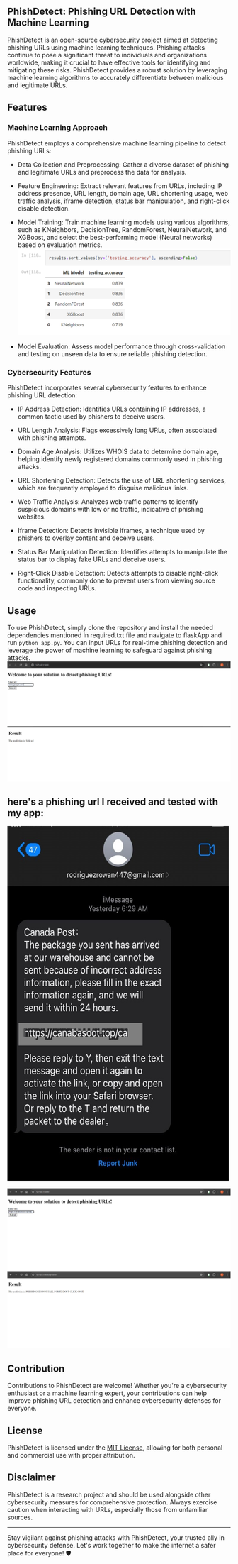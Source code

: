 <h2>PhishDetect: Phishing URL Detection with Machine Learning</h2>

PhishDetect is an open-source cybersecurity project aimed at detecting phishing URLs using machine learning techniques. Phishing attacks continue to pose a significant threat to individuals and organizations worldwide, making it crucial to have effective tools for identifying and mitigating these risks. PhishDetect provides a robust solution by leveraging machine learning algorithms to accurately differentiate between malicious and legitimate URLs.

<h2>Features</h2>

<h3>Machine Learning Approach</h3>

PhishDetect employs a comprehensive machine learning pipeline to detect phishing URLs:

- Data Collection and Preprocessing: Gather a diverse dataset of phishing and legitimate URLs and preprocess the data for analysis.
  
- Feature Engineering: Extract relevant features from URLs, including IP address presence, URL length, domain age, URL shortening usage, web traffic analysis, iframe detection, status bar manipulation, and right-click disable detection.

- Model Training: Train machine learning models using various algorithms, such as KNeighbors, DecisionTree, RandomForest, NeuralNetwork, and XGBoost, and select the best-performing model (Neural networks) based on evaluation metrics.
![Alt Text](images/models.png)


- Model Evaluation: Assess model performance through cross-validation and testing on unseen data to ensure reliable phishing detection.

<h3>Cybersecurity Features</h3>

PhishDetect incorporates several cybersecurity features to enhance phishing URL detection:

- IP Address Detection: Identifies URLs containing IP addresses, a common tactic used by phishers to deceive users.

- URL Length Analysis: Flags excessively long URLs, often associated with phishing attempts.

- Domain Age Analysis: Utilizes WHOIS data to determine domain age, helping identify newly registered domains commonly used in phishing attacks.

- URL Shortening Detection: Detects the use of URL shortening services, which are frequently employed to disguise malicious links.

- Web Traffic Analysis: Analyzes web traffic patterns to identify suspicious domains with low or no traffic, indicative of phishing websites.

- Iframe Detection: Detects invisible iframes, a technique used by phishers to overlay content and deceive users.

- Status Bar Manipulation Detection: Identifies attempts to manipulate the status bar to display fake URLs and deceive users.

- Right-Click Disable Detection: Detects attempts to disable right-click functionality, commonly done to prevent users from viewing source code and inspecting URLs.

<h2>Usage</h2>

To use PhishDetect, simply clone the repository and install the needed dependencies mentioned in required.txt file and navigate to flaskApp and run `python app.py`. You can input URLs for real-time phishing detection and leverage the power of machine learning to safeguard against phishing attacks.
![Alt Text](images/safe_url_entered.png)
![Alt Text](images/safe_url_result.png)

<h2>here's a phishing url I received and tested with my app: </h2>
<img src="images/phishing_message.jpg" alt="Alt Text" width="500" height="800">

![Alt Text](images/phishing_url_entered.png)
![Alt Text](images/phishing_url_result.png)

<h2>Contribution</h2>

Contributions to PhishDetect are welcome! Whether you're a cybersecurity enthusiast or a machine learning expert, your contributions can help improve phishing URL detection and enhance cybersecurity defenses for everyone.

<h2>License</h2>

PhishDetect is licensed under the [MIT License](LICENSE), allowing for both personal and commercial use with proper attribution.

<h2>Disclaimer</h2>

PhishDetect is a research project and should be used alongside other cybersecurity measures for comprehensive protection. Always exercise caution when interacting with URLs, especially those from unfamiliar sources.

---

Stay vigilant against phishing attacks with PhishDetect, your trusted ally in cybersecurity defense. Let's work together to make the internet a safer place for everyone! 🛡️
